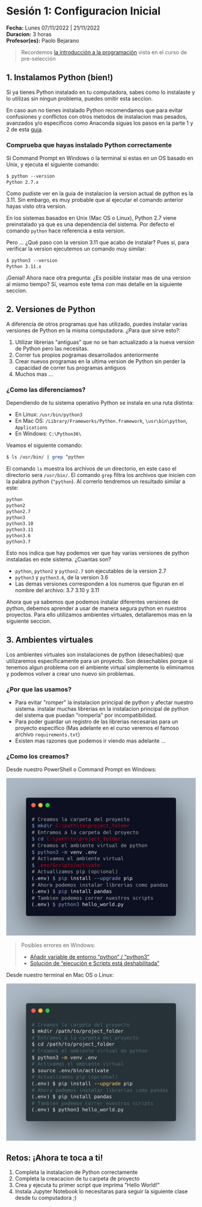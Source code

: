 # Sesión 1: Configuracion Inicial
**Fecha:** Lunes 07/11/2022 | 21/11/2022  
**Duracion:** 3 horas  
**Profesor(es):** Paolo Bejarano  

> Recordemos [la introducción a la programación](https://docs.google.com/presentation/d/e/2PACX-1vS_UtPYURotAm5zGIYEBCSnHmYunLXGLN7Jgdc-zGop3z-0u6ehjMkAm9Ugm_5fDWdNoijsSV-zra0_/pub?start=false&loop=false&delayms=3000) vista en el curso de pre-selección

## 1. Instalamos Python (bien!)

Si ya tienes Python instalado en tu computadora, sabes como lo instalaste y lo utilizas sin ningun problema, puedes omitir esta seccion. 

En caso aun no tienes instalado Python recomendamos que para evitar confusiones y conflictos con otros metodos de instalacion mas pesados, avanzados y/o especificos como Anaconda siguas los pasos en la parte 1 y 2 de esta [guia](https://www.wikihow.com/Start-Programming-in-Python).

### Comprueba que hayas instalado Python correctamente

Si Command Prompt en Windows o la terminal si estas en un OS basado en Unix, y ejecuta el siguiente comando:
```
$ python --version
Python 2.7.x
```
Como pudiste ver en la guia de instalacion la version actual de python es la 3.11. Sin embargo, es muy probable que al ejecutar el comando anterior hayas visto otra version. 

En los sistemas basados en Unix (Mac OS o Linux), Python 2.7 viene preinstalado ya que es una dependencia del sistema. Por defecto el comando `python` hace referencia a esta version.

Pero ... ¿Qué paso con la version 3.11 que acabo de instalar? Pues si, para verificar la version ejecutemos un comando muy similar:
```
$ python3 --version
Python 3.11.x
```
¡Genial! Ahora nace otra pregunta: ¿Es posible instalar mas de una version al mismo tiempo? Sí, veamos este tema con mas detalle en la siguiente seccion.

## 2. Versiones de Python

A diferencia de otros programas que has utilizado, puedes instalar varias versiones de Python en la misma computadora. ¿Para que sirve esto?:

1. Utilizar librerias "antiguas" que no se han actualizado a la nueva version de Python pero las necesitas.
1. Correr tus propios pogramas desarrollados anteriormente
1. Crear nuevos programas en la ultima version de Python sin perder la capacidad de correr tus programas antiguos
1. Muchos mas ...

### ¿Como las diferenciamos?

Dependiendo de tu sistema operativo Python se instala en una ruta distinta: 

- En Linux: `/usr/bin/python3`
- En Mac OS: `/Library/Frameworks/Python.framework`, `\usr\bin\python`, `Applications`
- En Windows: `C:\Python36\`

Veamos el siguiente comando:

```bash
$ ls /usr/bin/ | grep ^python
```

El comando `ls` muestra los archivos de un directorio, en este caso el directorio sera `/usr/bin/`. El comando `grep` filtra los archivos que inicien con la palabra python (`^python`). Al correrlo tendremos un resultado similar a este:

```
python
python2
python2.7
python3
python3.10
python3.11
python3.6
python3.7
```

Esto nos indica que hay  podemos ver que hay varias versiones de python instaladas en este sistema. ¿Cuantas son?

- `python`, `python2` y `python2.7` son ejecutables de la version 2.7
- `python3` y `python3.6`, de la version 3.6
- Las demas versiones corresponden a los numeros que figuran en el nombre del archivo: 3.7 3.10 y 3.11

Ahora que ya sabemos que podemos instalar diferentes versiones de python, debemos aprender a usar de manera segura python en nuestros proyectos. Para ello utilizamos ambientes virtuales, detallaremos mas en la siguiente seccion.

## 3. Ambientes virtuales

Los ambientes virtuales son instalaciones de python (desechables) que utilizaremos especificamente para un proyecto. Son desechables porque si tenemos algun problema con el ambiente virtual simplemente lo eliminamos y podemos volver a crear uno nuevo sin problemas. 

### ¿Por que las usamos? 

- Para evitar "romper" la instalacion principal de python y afectar nuestro sistema. instalar muchas librerias en la instalacion principal de python del sistema que puedan "romperla" por incompatibilidad. 
- Para poder guardar un registro de las librerias necesarias para un proyecto especifico (Mas adelante en el curso veremos el famoso archivo `requirements.txt`)
- Existen mas razones que podemos ir viendo mas adelante ...

### ¿Como los creamos?

Desde nuestro PowerShell o Command Prompt en Windows:

![python-env-windows](imgs/python-env-windows.png)

> Posibles errores en Windows:
> - [Añadir variable de entorno “python” / “python3”](https://geek-university.com/python/add-python-to-the-windows-path/)
> - [Solución de “ejecución e Scripts está deshabilitada”](https://www.cdmon.com/es/blog/la-ejecucion-de-scripts-esta-deshabilitada-en-este-sistema-te-contamos-como-actuar)

Desde nuestro terminal en Mac OS o Linux:

![python-env-linux](imgs/python-env-linux.png)

## Retos: ¡Ahora te toca a ti!

1. Completa la instalacion de Python correctamente
2. Completa la creacacion de tu carpeta de proyecto
3. Crea y ejecuta tu primer script que imprima "Hello World!"
4. Instala Jupyter Notebook lo necesitaras para seguir la siguiente clase desde tu computadora ;)
